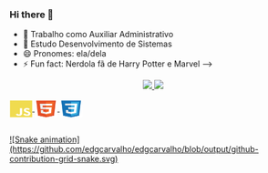 ### Hi there 👋


- 🔭 Trabalho como Auxiliar Administrativo
- 🌱 Estudo Desenvolvimento de Sistemas
- 😄 Pronomes: ela/dela
- ⚡ Fun fact: Nerdola fã de Harry Potter e Marvel
-->

<div align="center">
  <a href="https://github.com/edgcarvalho">
  <img height="180em" src="https://github-readme-stats.vercel.app/api?username=edgcarvalho&show_icons=true&theme=dracula&include_all_commits=true&count_private=true"/>
  <img height="180em" src="https://github-readme-stats.vercel.app/api/top-langs/?username=edgcarvalho&layout=compact&langs_count=7&theme=dracula"/>
</div>
<div style="display: inline_block"><br>
  <img align="center" alt="Rafa-Js" height="30" width="40" src="https://raw.githubusercontent.com/devicons/devicon/master/icons/javascript/javascript-plain.svg">
  <img align="center" alt="Rafa-HTML" height="30" width="40" src="https://raw.githubusercontent.com/devicons/devicon/master/icons/html5/html5-original.svg">
  <img align="center" alt="Rafa-CSS" height="30" width="40" src="https://raw.githubusercontent.com/devicons/devicon/master/icons/css3/css3-original.svg">
</div>
  
  ##
 
<div> 
![Snake animation](https://github.com/edgcarvalho/edgcarvalho/blob/output/github-contribution-grid-snake.svg)
</div>
